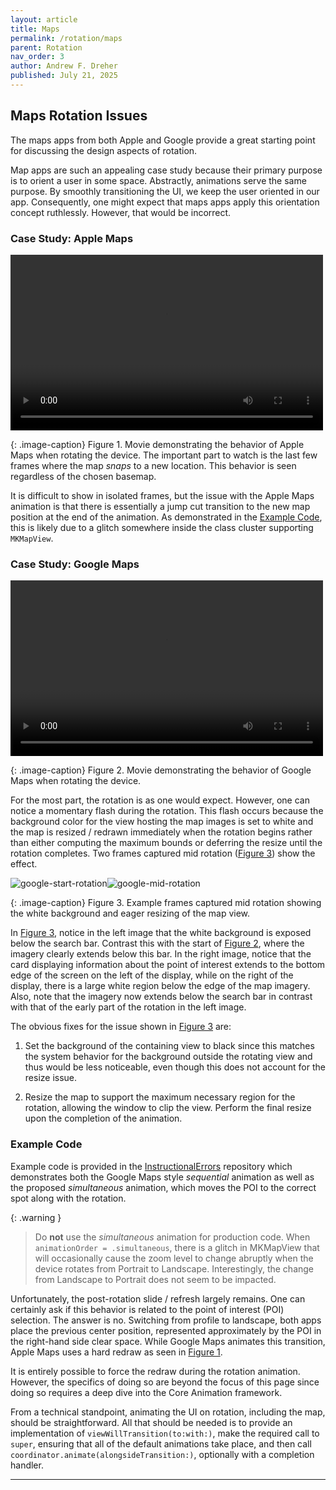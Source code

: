 ```yaml
---
layout: article
title: Maps
permalink: /rotation/maps
parent: Rotation
nav_order: 3
author: Andrew F. Dreher
published: July 21, 2025
---
```


## Maps Rotation Issues

The maps apps from both Apple and Google provide a great starting point for discussing the design aspects of rotation.

Map apps are such an appealing case study because their primary purpose is to orient a user in some space. Abstractly, animations serve the same purpose. By smoothly transitioning the UI, we keep the user oriented in our app. Consequently, one might expect that maps apps apply this orientation concept ruthlessly. However, that would be incorrect.

### Case Study: Apple Maps

<a id='figure-1'></a> 
<video width="500" height="281" controls>
  <source src="/assets/images/maps/apple_maps_portrait_to_landscape_ferry_building.mp4" type="video/mp4">
</video>

{: .image-caption}
  Figure 1. Movie demonstrating the behavior of Apple Maps when rotating the device. The important part to watch is the last few frames where the map *snaps* to a new location. This behavior is seen regardless of the chosen basemap.

It is difficult to show in isolated frames, but the issue with the Apple Maps animation is that there is essentially a jump cut transition to the new map position at the end of the animation. As demonstrated in the [Example Code](#example-code), this is likely due to a glitch somewhere inside the class cluster supporting `MKMapView`. 


### Case Study: Google Maps

<a id='figure-2'></a> 
<video width="500" height="281" controls>
  <source src="/assets/images/maps/google_maps_portrait_to_landscape_ferry_building.mp4" type="video/mp4">
</video>

{: .image-caption}
  Figure 2. Movie demonstrating the behavior of Google Maps when rotating the device.

For the most part, the rotation is as one would expect. However, one can notice a momentary flash during the rotation. This flash occurs because the background color for the view hosting the map images is set to white and the map is resized / redrawn immediately when the rotation begins rather than either computing the maximum bounds or deferring the resize until the rotation completes. Two frames captured mid rotation ([Figure 3](#figure-3)) show the effect.

<a id='figure-3'></a>
![google-start-rotation](/assets/images/maps/google_start_rotation_small.jpg "Flash from white background mid rotation")![google-mid-rotation](/assets/images/maps/google_mid_rotation_small.jpg "Flash from white background mid rotation")

{: .image-caption}
Figure 3. Example frames captured mid rotation showing the white background and eager resizing of the map view.

In [Figure 3](#figure-3), notice in the left image that the white background is exposed below the search bar. Contrast this with the start of [Figure 2](#figure-2), where the imagery clearly extends below this bar. In the right image, notice that the card displaying information about the point of interest extends to the bottom edge of the screen on the left of the display, while on the right of the display, there is a large white region below the edge of the map imagery. Also, note that the imagery now extends below the search bar in contrast with that of the early part of the rotation in the left image.

The obvious fixes for the issue shown in [Figure 3](#figure-3) are:

1. Set the background of the containing view to black since this matches the system behavior for the background outside the rotating view and thus would be less noticeable, even though this does not account for the resize issue.

2. Resize the map to support the maximum necessary region for the rotation, allowing the window to clip the view. Perform the final resize upon the completion of the animation.


### Example Code

Example code is provided in the [InstructionalErrors] repository which demonstrates both the Google Maps style *sequential* animation as well as the proposed *simultaneous* animation, which moves the POI to the correct spot along with the rotation.

{: .warning }
> Do **not** use the *simultaneous* animation for production code. When `animationOrder = .simultaneous`, there is a glitch in MKMapView that will occasionally cause the zoom level to change abruptly when the device rotates from Portrait to Landscape. Interestingly, the change from Landscape to Portrait does not seem to be impacted.

Unfortunately, the post-rotation slide / refresh largely remains. One can certainly ask if this behavior is related to the point of interest (POI) selection. The answer is no.  Switching from profile to landscape, both apps place the previous center position, represented approximately by the POI in the right-hand side clear space. While Google Maps animates this transition, Apple Maps uses a hard redraw as seen in [Figure 1](#figure-1).

It is entirely possible to force the redraw during the rotation animation. However, the specifics of doing so are beyond the focus of this page since doing so requires a deep dive into the Core Animation framework.

From a technical standpoint, animating the UI on rotation, including the map, should be straightforward.  All that should be needed is to provide an implementation of `viewWillTransition(to:with:)`, make the required call to `super`, ensuring that all of the default animations take place, and then call `coordinator.animate(alongsideTransition:)`, optionally with a completion handler.


----

[my GitHub page]: https://github.com/afdreher/
[InstructionalErrors]: https://github.com/afdreher/InstructionalErrors/